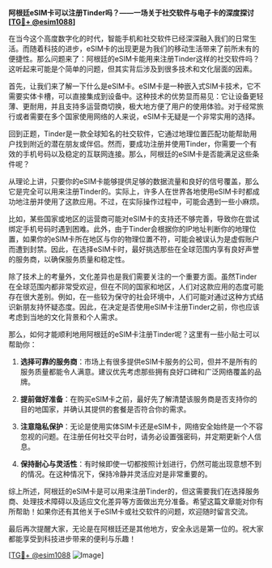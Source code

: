 **阿根廷eSIM卡可以注册Tinder吗？——一场关于社交软件与电子卡的深度探讨[[TG💪+ @esim1088](https://t.me/s/esim1088)]**

在当今这个高度数字化的时代，智能手机和社交软件已经深深融入我们的日常生活。而随着科技的进步，eSIM卡的出现更是为我们的移动生活带来了前所未有的便捷性。那么问题来了：阿根廷的eSIM卡能用来注册Tinder这样的社交软件吗？这听起来可能是个简单的问题，但其实背后涉及到很多技术和文化层面的因素。

首先，让我们来了解一下什么是eSIM卡。eSIM卡是一种嵌入式SIM卡技术，它不需要实体卡槽，可以直接集成到设备中。这种技术的优势显而易见：它让设备更轻薄、更耐用，并且支持多运营商切换，极大地方便了用户的使用体验。对于经常旅行或者需要在多个国家使用网络的人来说，eSIM卡无疑是一个非常实用的选择。

回到正题，Tinder是一款全球知名的社交软件，它通过地理位置匹配功能帮助用户找到附近的潜在朋友或伴侣。然而，要成功注册并使用Tinder，你需要一个有效的手机号码以及稳定的互联网连接。那么，阿根廷的eSIM卡是否能满足这些条件呢？

从理论上讲，只要你的eSIM卡能够提供足够的数据流量和良好的信号覆盖，那么它是完全可以用来注册Tinder的。实际上，许多人在世界各地使用eSIM卡时都成功地注册并使用了这款应用。不过，在实际操作过程中，可能会遇到一些小麻烦。

比如，某些国家或地区的运营商可能对eSIM卡的支持还不够完善，导致你在尝试绑定手机号码时遇到困难。此外，由于Tinder会根据你的IP地址判断你的地理位置，如果你的eSIM卡所在地区与你的物理位置不符，可能会被误认为是虚假账户而遭到封禁。因此，在选择eSIM卡时，最好挑选那些在全球范围内享有良好声誉的服务商，以确保服务质量和稳定性。

除了技术上的考量外，文化差异也是我们需要关注的一个重要方面。虽然Tinder在全球范围内都非常受欢迎，但在不同的国家和地区，人们对这款应用的态度可能存在很大差别。例如，在一些较为保守的社会环境中，人们可能对通过这种方式结识新朋友持怀疑态度。因此，在决定是否使用eSIM卡注册Tinder之前，你也应该考虑到当地的文化背景和个人需求。

那么，如何才能顺利地用阿根廷的eSIM卡注册Tinder呢？这里有一些小贴士可以帮助你：

1. **选择可靠的服务商**：市场上有很多提供eSIM卡服务的公司，但并不是所有的服务质量都能令人满意。建议优先考虑那些拥有良好口碑和广泛网络覆盖的品牌。

2. **提前做好准备**：在购买eSIM卡之前，最好先了解清楚该服务商是否支持你的目的地国家，并确认其提供的套餐是否符合你的需求。

3. **注意隐私保护**：无论是使用实体SIM卡还是eSIM卡，网络安全始终是一个不容忽视的问题。在注册任何社交平台时，请务必设置强密码，并定期更新个人信息。

4. **保持耐心与灵活性**：有时候即使一切都按照计划进行，仍然可能出现意想不到的情况。在这种情况下，保持冷静并灵活应对是非常重要的。

综上所述，阿根廷的eSIM卡是可以用来注册Tinder的，但这需要我们在选择服务商、处理技术障碍以及适应文化差异等方面做出充分准备。希望这篇文章能对你有所帮助！如果你还有其他关于eSIM卡或社交软件的问题，欢迎随时留言交流。

最后再次提醒大家，无论是在阿根廷还是其他地方，安全永远是第一位的。祝大家都能享受到科技进步带来的便利与乐趣！

[[TG💪+ @esim1088](https://t.me/s/esim1088) ![Image](https://i.postimg.cc/4NQfJmqS/Snipaste-2025-05-13-00-14-12.png)]